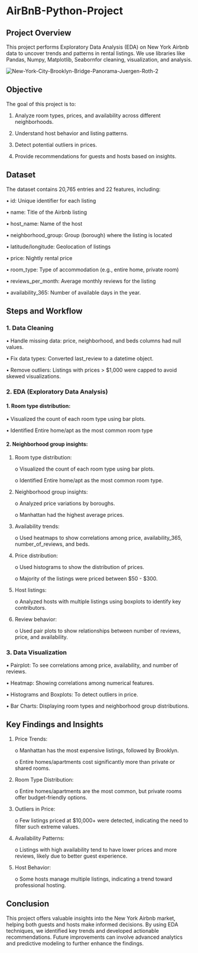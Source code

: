 # AirBnB-Python-Project

<h2>Project Overview</h2>

This project performs Exploratory Data Analysis (EDA) on New York Airbnb data to uncover trends and patterns in rental listings. We use libraries like Pandas, Numpy, Matplotlib, Seabornfor cleaning, visualization, and analysis.

![New-York-City-Brooklyn-Bridge-Panorama-Juergen-Roth-2](https://github.com/user-attachments/assets/a5afbec7-4fa6-41cc-a021-898f4ce1afbd)


<h2>Objective</h2>

The goal of this project is to:

1.	Analyze room types, prices, and availability across different neighborhoods.

2.	Understand host behavior and listing patterns.

3.	Detect potential outliers in prices.

4.	Provide recommendations for guests and hosts based on insights.

	


<h2>Dataset</h2>

The dataset contains 20,765 entries and 22 features, including:

•	id: Unique identifier for each listing

•	name: Title of the Airbnb listing

•	host_name: Name of the host

•	neighborhood_group: Group (borough) where the listing is located

•	latitude/longitude: Geolocation of listings

•	price: Nightly rental price

•	room_type: Type of accommodation (e.g., entire home, private room)

•	reviews_per_month: Average monthly reviews for the listing

•	availability_365: Number of available days in the year.


<h2>Steps and Workflow</h2>


<h3>1. Data Cleaning</h3>
   
•	Handle missing data: price, neighborhood, and beds columns had null values.

•	Fix data types: Converted last_review to a datetime object.

•	Remove outliers: Listings with prices > $1,000 were capped to avoid skewed visualizations.



<h3>2. 	EDA (Exploratory Data Analysis)</h3>



  <h4>1.	Room type distribution:</h4>

  •	Visualized the count of each room type using bar plots.
      
  •	Identified Entire home/apt as the most common room type 


<h4>2. Neighborhood group insights:</h4>


1.	Room type distribution:
	
	o	Visualized the count of each room type using bar plots.

	o	Identified Entire home/apt as the most common room type.




4.	Neighborhood group insights:
	
	o	Analyzed price variations by boroughs.

	o	Manhattan had the highest average prices.

7.	Availability trends:
	
	o	Used heatmaps to show correlations among price, availability_365, number_of_reviews, and beds.

10.	Price distribution:
	
	o	Used histograms to show the distribution of prices.

	o	Majority of the listings were priced between $50 - $300.

13.	Host listings:
	
	o	Analyzed hosts with multiple listings using boxplots to identify key contributors.

16.	Review behavior:
	
	o	Used pair plots to show relationships between number of reviews, price, and availability.



<h3>3. Data Visualization</h3>

•	Pairplot: To see correlations among price, availability, and number of reviews.

•	Heatmap: Showing correlations among numerical features.

•	Histograms and Boxplots: To detect outliers in price.

•	Bar Charts: Displaying room types and neighborhood group distributions.




<h2>Key Findings and Insights</h2>

   





   1.	Price Trends:
      
		o	Manhattan has the most expensive listings, followed by Brooklyn.

		o	Entire homes/apartments cost significantly more than private or shared rooms.

2.	Room Type Distribution:
	
	o	Entire homes/apartments are the most common, but private rooms offer budget-friendly options.

3.	Outliers in Price:
	
	o	Few listings priced at $10,000+ were detected, indicating the need to filter such extreme values.

4.	Availability Patterns:
	
	   o	   Listings with high availability tend to have lower prices and more reviews, likely due to better guest experience.

5.	Host Behavior:
	
	o	Some hosts manage multiple listings, indicating a trend toward professional hosting.





## Conclusion
This project offers valuable insights into the New York Airbnb market, helping both guests and hosts make informed decisions. By using EDA techniques, we identified key trends and developed actionable recommendations. Future improvements can involve advanced analytics and predictive modeling to further enhance the findings.
